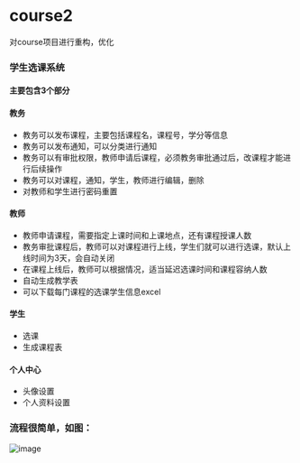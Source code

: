 # course2
对course项目进行重构，优化

### 学生选课系统
#### 主要包含3个部分
	
#### 教务
+ 教务可以发布课程，主要包括课程名，课程号，学分等信息
+ 教务可以发布通知，可以分类进行通知
+ 教务可以有审批权限，教师申请后课程，必须教务审批通过后，改课程才能进行后续操作
+ 教务可以对课程，通知，学生，教师进行编辑，删除
+ 对教师和学生进行密码重置

#### 教师
+ 教师申请课程，需要指定上课时间和上课地点，还有课程授课人数
+ 教务审批课程后，教师可以对课程进行上线，学生们就可以进行选课，默认上线时间为3天，会自动关闭
+ 在课程上线后，教师可以根据情况，适当延迟选课时间和课程容纳人数
+ 自动生成教学表
+ 可以下载每门课程的选课学生信息excel

#### 学生
+ 选课
+ 生成课程表

#### 个人中心
+ 头像设置
+ 个人资料设置

### 流程很简单，如图：
![image](https://github.com/wolflikai/course2/blob/master/dia.png)
